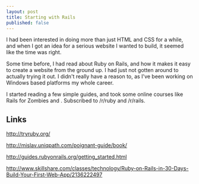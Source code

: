 ```yaml
---
layout: post
title: Starting with Rails
published: false
---
```


I had been interested in doing more than just HTML and CSS for a while, and when I got an idea for a serious website I wanted to build, it seemed like the time was right.

Some time before, I had read about Ruby on Rails, and how it makes it easy to create a website from the ground up. I had just not gotten around to actually trying it out. I didn't really have a reason to, as I've been working on Windows based platforms my whole career.

I started reading a few simple guides, and took some online courses like Rails for Zombies and . Subscribed to /r/ruby and /r/rails.

## Links

http://tryruby.org/

http://mislav.uniqpath.com/poignant-guide/book/

http://guides.rubyonrails.org/getting_started.html

http://www.skillshare.com/classes/technology/Ruby-on-Rails-in-30-Days-Build-Your-First-Web-App/2136222497